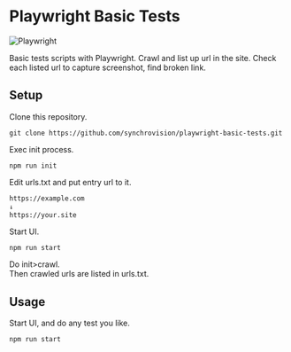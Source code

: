 
Playwright Basic Tests
==

![Playwright](https://img.shields.io/badge/playwright-1.45-green)

Basic tests scripts with Playwright.
Crawl and list up url in the site.
Check each listed url to capture screenshot, find broken link.

Setup
--

Clone this repository.

```command
git clone https://github.com/synchrovision/playwright-basic-tests.git
```

Exec init process.

```command
npm run init
```

Edit urls.txt and put entry url to it.

```txt:urls.txt
https://example.com
↓
https://your.site
```

Start UI.

```command
npm run start
```

Do init>crawl.   
Then crawled urls are listed in urls.txt.


Usage
--

Start UI, and do any test you like.

```command
npm run start
```